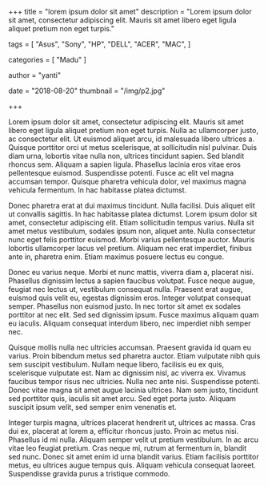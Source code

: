 +++
title = "lorem ipsum dolor sit amet"
description = "Lorem ipsum dolor sit amet, consectetur adipiscing elit. Mauris sit amet libero eget ligula aliquet pretium non eget turpis."

tags = [
    "Asus",
    "Sony",
    "HP",
    "DELL",
    "ACER",
    "MAC",
]

categories = [
    "Madu"
]

author = "yanti"

date = "2018-08-20"
thumbnail = "/img/p2.jpg"

+++

Lorem ipsum dolor sit amet, consectetur adipiscing elit. Mauris sit amet libero eget ligula aliquet pretium non eget turpis. Nulla ac ullamcorper justo, ac consectetur elit. Ut euismod aliquet arcu, id malesuada libero ultrices a. Quisque porttitor orci ut metus scelerisque, at sollicitudin nisl pulvinar. Duis diam urna, lobortis vitae nulla non, ultrices tincidunt sapien. Sed blandit rhoncus sem. Aliquam a sapien ligula. Phasellus lacinia eros vitae eros pellentesque euismod. Suspendisse potenti. Fusce ac elit vel magna accumsan tempor. Quisque pharetra vehicula dolor, vel maximus magna vehicula fermentum. In hac habitasse platea dictumst.

Donec pharetra erat at dui maximus tincidunt. Nulla facilisi. Duis aliquet elit ut convallis sagittis. In hac habitasse platea dictumst. Lorem ipsum dolor sit amet, consectetur adipiscing elit. Etiam sollicitudin tempus varius. Nulla sit amet metus vestibulum, sodales ipsum non, aliquet ante. Nulla consectetur nunc eget felis porttitor euismod. Morbi varius pellentesque auctor. Mauris lobortis ullamcorper lacus vel pretium. Aliquam nec erat imperdiet, finibus ante in, pharetra enim. Etiam maximus posuere lectus eu congue.

Donec eu varius neque. Morbi et nunc mattis, viverra diam a, placerat nisi. Phasellus dignissim lectus a sapien faucibus volutpat. Fusce neque augue, feugiat nec lectus ut, vestibulum consequat nulla. Praesent erat augue, euismod quis velit eu, egestas dignissim eros. Integer volutpat consequat semper. Phasellus non euismod justo. In nec tortor sit amet ex sodales porttitor at nec elit. Sed sed dignissim ipsum. Fusce maximus aliquam quam eu iaculis. Aliquam consequat interdum libero, nec imperdiet nibh semper nec.

Quisque mollis nulla nec ultricies accumsan. Praesent gravida id quam eu varius. Proin bibendum metus sed pharetra auctor. Etiam vulputate nibh quis sem suscipit vestibulum. Nullam neque libero, facilisis eu ex quis, scelerisque vulputate est. Nam ac dignissim nisl, ac viverra ex. Vivamus faucibus tempor risus nec ultricies. Nulla nec ante nisi. Suspendisse potenti. Donec vitae magna sit amet augue lacinia ultrices. Nam sem justo, tincidunt sed porttitor quis, iaculis sit amet arcu. Sed eget porta justo. Aliquam suscipit ipsum velit, sed semper enim venenatis et.

Integer turpis magna, ultrices placerat hendrerit ut, ultrices ac massa. Cras dui ex, placerat at lorem a, efficitur rhoncus justo. Proin ac metus nisi. Phasellus id mi nulla. Aliquam semper velit ut pretium vestibulum. In ac arcu vitae leo feugiat pretium. Cras neque mi, rutrum at fermentum in, blandit sed nunc. Donec sit amet enim id urna blandit varius. Etiam facilisis porttitor metus, eu ultrices augue tempus quis. Aliquam vehicula consequat laoreet. Suspendisse gravida purus a tristique commodo.
